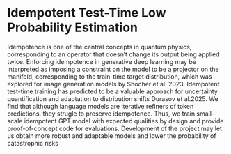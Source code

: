 # Idempotent Test-Time Low Probability Estimation

Idempotence is one of the central concepts in quantum physics, corresponding to an operator
that doesn’t change its output being applied twice. Enforcing idempotence in generative deep learning may be interpreted as imposing a constraint on the model to be a projector on the manifold, corresponding to the train-time target distribution, which was explored for image generation models by Shocher et al. 2023. Idempotent test-time training has predicted to be a valuable approach for uncertainty quantification and adaptation to distribution shifts Durasov et al.2025. We find that although language models are iterative refiners of token predictions, they strugle to preserve idempotence. Thus, we train small-scale idempotent GPT model with expected qualities by design and provide proof-of-concept code for evaluations. Development of the project may let us obtain more robust and adaptable models and lower the probability of catastrophic risks
